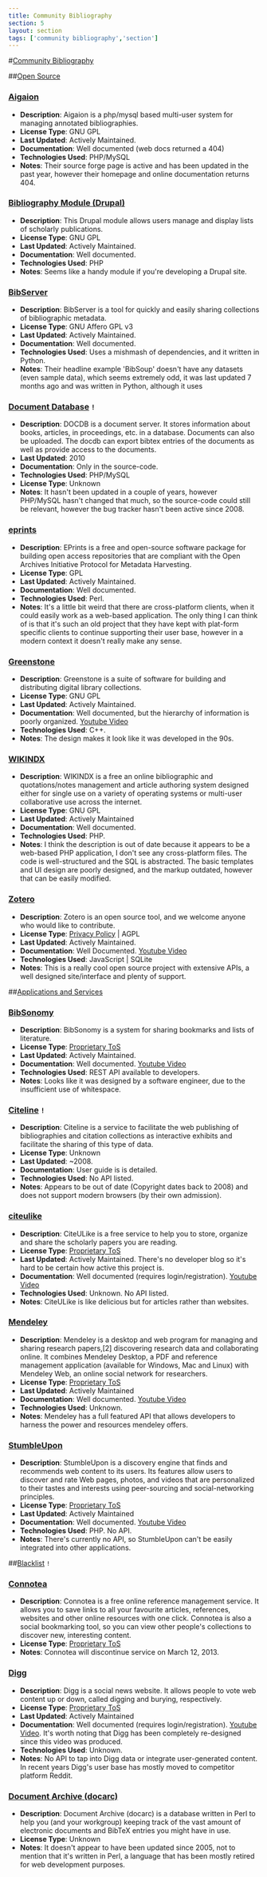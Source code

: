 ```yaml
---
title: Community Bibliography
section: 5
layout: section
tags: ['community bibliography','section']
---
```


#[Community Bibliography](id:section5) 

##[Open Source](id:section5.1)

### [Aigaion](http://sourceforge.net/projects/aigaion/) 

* **Description**: Aigaion is a php/mysql based multi-user system for managing annotated bibliographies.
* **License Type**: GNU GPL
* **Last Updated**: Actively Maintained.
* **Documentation**: Well documented (web docs returned a 404)
* **Technologies Used**: PHP/MySQL
* **Notes**: Their source forge page is active and has been updated in the past year, however their homepage and online documentation returns 404.

### [Bibliography Module (Drupal)](http://sourceforge.net/projects/aigaion/) 

* **Description**: This Drupal module allows users manage and display lists of scholarly publications.
* **License Type**: GNU GPL
* **Last Updated**: Actively Maintained.
* **Documentation**: Well documented.
* **Technologies Used**: PHP
* **Notes**: Seems like a handy module if you're developing a Drupal site.

### [BibServer](http://bibserver.org) 

* **Description**: BibServer is a tool for quickly and easily sharing collections of bibliographic metadata. 
* **License Type**: GNU Affero GPL v3
* **Last Updated**: Actively Maintained.
* **Documentation**: Well documented.
* **Technologies Used**: Uses a mishmash of dependencies, and it written in Python.
* **Notes**: Their headline example 'BibSoup' doesn't have any datasets (even sample data), which seems extremely odd, it was last updated 7 months ago and was written in Python, although it uses 

### [Document Database](http://docdb.sourceforge.net/) `!` 
* **Description**: DOCDB is a document server. It stores information about books, articles, in proceedings, etc. in a database. Documents can also be uploaded. The docdb can export bibtex entries of the documents as
well as provide access to the documents.
* **Last Updated**: 2010
* **Documentation**: Only in the source-code.
* **Technologies Used**: PHP/MySQL
* **License Type**: Unknown
* **Notes**: It hasn't been updated in a couple of years, however PHP/MySQL hasn't changed that much, so the source-code could still be relevant, however the bug tracker hasn't been active since 2008.

### [eprints](http://www.eprints.org/) 
* **Description**: EPrints is a free and open-source software package for building open access repositories that are compliant with the Open Archives Initiative Protocol for Metadata Harvesting. 
* **License Type**: GPL
* **Last Updated**: Actively Maintained.
* **Documentation**: Well documented.
* **Technologies Used**: Perl.
* **Notes**: It's a little bit weird that there are cross-platform clients, when it could easily work as a web-based application. The only thing I can think of is that it's such an old project that they have kept with plat-form specific clients to continue supporting their user base, however in a modern context it doesn't really make any sense.

### [Greenstone](http://greenstone.org) 
* **Description**: Greenstone is a suite of software for building and distributing digital library collections.
* **License Type**: GNU GPL
* **Last Updated**: Actively Maintained.
* **Documentation**: Well documented, but the hierarchy of information is poorly organized. [Youtube Video](http://www.youtube.com/watch?v=RbI0mEszg5s)
* **Technologies Used**: C++.
* **Notes**: The design makes it look like it was developed in the 90s.

### [WIKINDX](http://wikindx.sourceforge.net/)
* **Description**: WIKINDX is a free an online bibliographic and quotations/notes management and article authoring system designed either for single use on a variety of operating systems or multi-user collaborative use across the internet.
* **License Type**: GNU GPL
* **Last Updated**: Actively Maintained
* **Documentation**: Well documented.
* **Technologies Used**: PHP.
* **Notes**: I think the description is out of date because it appears to be a web-based PHP application, I don't see any cross-platform files. The code is well-structured and the SQL is abstracted. The basic templates and UI design are poorly designed, and the markup outdated, however that can be easily modified.

### [Zotero](http://zotero.org)
* **Description**: Zotero is an open source tool, and we welcome anyone who would like to contribute.
* **License Type**: [Privacy Policy](http://www.zotero.org/support/terms/privacy) | AGPL
* **Last Updated**: Actively Maintained.
* **Documentation**: Well Documented. [Youtube Video](http://www.youtube.com/watch?v=vNfrv9lD_TM)
* **Technologies Used**: JavaScript | SQLite
* **Notes**: This is a really cool open source project with extensive APIs, a well designed site/interface and plenty of support.

##[Applications and Services](id:section5.2)

### [BibSonomy](http://bibsonomy.org)
* **Description**: BibSonomy is a system for sharing bookmarks and lists of literature.
* **License Type**: [Proprietary ToS](http://www.bibsonomy.org/help_en/Privacy)
* **Last Updated**: Actively Maintained.
* **Documentation**:  Well documented. [Youtube Video](http://www.youtube.com/watch?v=MLsuNzTIJvU)
* **Technologies Used**: REST API available to developers.
* **Notes**: Looks like it was designed by a software engineer, due to the insufficient use of whitespace.

### [Citeline](http://citeline.mit.edu) `!`
* **Description**: Citeline is a service to facilitate the web publishing of bibliographies and citation collections as interactive exhibits and facilitate the sharing of this type of data.
* **License Type**: Unknown
* **Last Updated**: ~2008.
* **Documentation**: User guide is is detailed.
* **Technologies Used**: No API listed.
* **Notes**: Appears to be out of date (Copyright dates back to 2008) and does not support modern browsers (by their own admission).

### [citeulike](http://citeulike.org)
* **Description**: CiteULike is a free service to help you to store, organize and share the scholarly papers you are reading. 
* **License Type**: [Proprietary ToS](http://www.citeulike.org/terms)
* **Last Updated**: Actively Maintained. There's no developer blog so it's hard to be certain how active this project is.
* **Documentation**: Well documented (requires login/registration). [Youtube Video](http://www.youtube.com/watch?v=LkNeEUV4sPs)
* **Technologies Used**: Unknown. No API listed.
* **Notes**: CiteULike is like delicious but for articles rather than websites. 

### [Mendeley](http://dev.mendeley.com/)
* **Description**: Mendeley is a desktop and web program for managing and sharing research papers,[2] discovering research data and collaborating online. It combines Mendeley Desktop, a PDF and reference management application (available for Windows, Mac and Linux) with Mendeley Web, an online social network for researchers.
* **License Type**: [Proprietary ToS](http://www.mendeley.com/terms/me)
* **Last Updated**: Actively Maintained
* **Documentation**: Well documented. [Youtube Video](http://www.youtube.com/watch?v=rWCVGizWDKA)
* **Technologies Used**: Unknown.
* **Notes**: Mendeley has a full featured API that allows developers to harness the power and resources mendeley offers.

### [StumbleUpon](http://www.stumbleupon.com/)
* **Description**: StumbleUpon is a discovery engine that finds and recommends web content to its users. Its features allow users to discover and rate Web pages, photos, and videos that are personalized to their tastes and interests using peer-sourcing and social-networking principles.
* **License Type**: [Proprietary ToS](http://www.stumbleupon.com/terms)
* **Last Updated**: Actively Maintained
* **Documentation**: Well documented. [Youtube Video](http://www.youtube.com/watch?v=0pmTnDCWBAY)
* **Technologies Used**: PHP. No API.
* **Notes**: There's currently no API, so StumbleUpon can't be easily integrated into other applications.


##[Blacklist](id:section5.3) `!` 

### [Connotea](http://connotea.org)
* **Description**: Connotea is a free online reference management service. It allows you to save links to all your favourite articles, references, websites and other online resources with one click. Connotea is also a social bookmarking tool, so you can view other people's collections to discover new, interesting content.
* **License Type**: [Proprietary ToS](http://www.nature.com/info/tandc.html)
* **Notes**: Connotea will discontinue service on March 12, 2013.

### [Digg](http://digg.com/)
* **Description**: Digg is a social news website. It allows people to vote web content up or down, called digging and burying, respectively.
* **License Type**: [Proprietary ToS](http://digg.com/tos)
* **Last Updated**: Actively Maintained
* **Documentation**: Well documented (requires login/registration). [Youtube Video](http://www.youtube.com/watch?v=UGKG7qfxi_k). It's worth noting that Digg has been completely re-designed since this video was produced.
* **Technologies Used**: Unknown.
* **Notes**: No API to tap into Digg data or integrate user-generated content. In recent years Digg's user base has mostly moved to competitor  platform Reddit.

### [Document Archive (docarc)](http://docarc.sourceforge.net)
* **Description**: Document Archive (docarc) is a database written in Perl to help you (and your workgroup) keeping track of the vast amount of electronic documents and BibTeX entries you might have in use.
* **License Type**: Unknown
* **Notes**: It doesn't appear to have been updated since 2005, not to mention that it's written in Perl, a language that has been mostly retired for web development purposes.